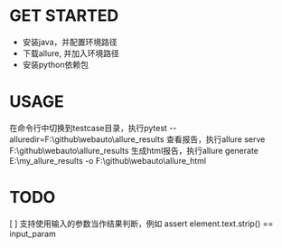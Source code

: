 
# GET STARTED
- 安装java，并配置环境路径
- 下载allure, 并加入环境路径
- 安装python依赖包


# USAGE
在命令行中切换到testcase目录，执行pytest --alluredir=F:\github\webauto\allure_results
查看报告，执行allure serve F:\github\webauto\allure_results
生成html报告，执行allure generate E:\my_allure_results -o F:\github\webauto\allure_html

# TODO 
[ ] 支持使用输入的参数当作结果判断，例如 assert element.text.strip() == input_param
